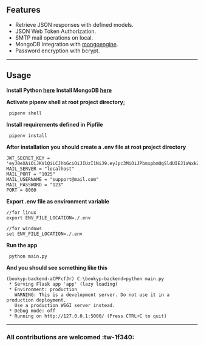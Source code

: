 ## Features

- Retrieve JSON responses with defined models.
- JSON Web Token Authorization.
- SMTP mail operations on local.
- MongoDB integration with [mongoengine](http://mongoengine.org/).
- Password encryption with bcrypt.



------------



## Usage

**Install Python [here](https://www.python.org/downloads/)**
**Install MongoDB [here](https://www.mongodb.com/download)**


**Activate pipenv shell at root project directory;**

` pipenv shell`


**Install requirements defined in Pipfile**

` pipenv install`


**After installation you should create a .env file at root project directory**

	JWT_SECRET_KEY = 'eyJ0eXAiOiJKV1QiLCJhbGciOiJIUzI1NiJ9.eyJpc3MiOiJPbmxpbmUgSldUIEJ1aWxkZXIiLCJpYXQiOjE2MjMwODQwNTYsImV4cCI6MTYyMzA4NDA2NCwiYXVkIjoid3d3LmV4YW1wbGUuY29tIiwic3ViIjoianJvY2tldEBleGFtcG' 
	MAIL_SERVER = "localhost" 
	MAIL_PORT = "1025" 
	MAIL_USERNAME = "support@mail.com" 
	MAIL_PASSWORD = "123" 
	PORT = 8000 

**Export .env file as environment variable**

	//for linux
	export ENV_FILE_LOCATION=./.env
	
	//for windows
	set ENV_FILE_LOCATION=./.env

**Run the app**

` python main.py`

**And you should see something like this**

	(bookyp-backend-aCPFcfJr) C:\bookyp-backend>python main.py
	 * Serving Flask app 'app' (lazy loading)
	 * Environment: production
	   WARNING: This is a development server. Do not use it in a production deployment.
	   Use a production WSGI server instead.
	 * Debug mode: off
	 * Running on http://127.0.0.1:5000/ (Press CTRL+C to quit)


------------



### All contributions are welcomed :tw-1f340:

